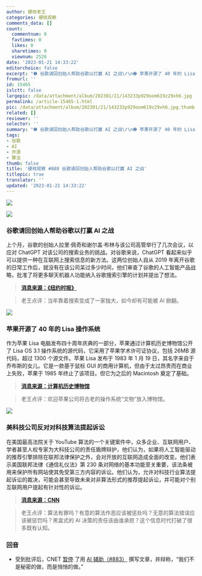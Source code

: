 ```yaml
---
author: 硬核老王
categories: 硬核观察
comments_data: []
count:
  commentnum: 0
  favtimes: 0
  likes: 0
  sharetimes: 0
  viewnum: 2526
date: '2023-01-21 14:33:22'
editorchoice: false
excerpt: "❶ 谷歌请回创始人帮助谷歌以打赢 AI 之战\r\n❷ 苹果开源了 40 年的 Lisa 操作系统\r\n❸ 美科技公司反对对科技算法提起诉讼"
fromurl: ''
id: 15465
islctt: false
largepic: /data/attachment/album/202301/21/143233p929oom619z29xh6.jpg
permalink: /article-15465-1.html
pic: /data/attachment/album/202301/21/143233p929oom619z29xh6.jpg.thumb.jpg
related: []
reviewer: ''
selector: ''
summary: "❶ 谷歌请回创始人帮助谷歌以打赢 AI 之战\r\n❷ 苹果开源了 40 年的 Lisa 操作系统\r\n❸ 美科技公司反对对科技算法提起诉讼"
tags:
- 谷歌
- AI
- 开源
- 算法
thumb: false
title: '硬核观察 #888 谷歌请回创始人帮助谷歌以打赢 AI 之战'
titlepic: true
translator: ''
updated: '2023-01-21 14:33:22'
---
```


![](/data/attachment/album/202301/21/143233p929oom619z29xh6.jpg)


![](/data/attachment/album/202301/21/143242ueffl4sldtffdt2b.jpg)


### 谷歌请回创始人帮助谷歌以打赢 AI 之战


上个月，谷歌的创始人拉里·佩奇和谢尔盖·布林与该公司高管举行了几次会议，以应对 ChatGPT 对该公司的搜索业务的挑战。对谷歌来说，ChatGPT 看起来似乎可以提供一种在互联网上搜索信息的新方法。这两位创始人自从 2019 年离开谷歌的日常工作后，就没有在该公司呆过多少时间，他们审查了谷歌的人工智能产品战略，批准了将更多聊天机器人功能纳入谷歌搜索引擎的计划并提出了想法。



> 
> **[消息来源：《纽约时报》](https://www.nytimes.com/2023/01/20/technology/google-chatgpt-artificial-intelligence.html)**
> 
> 
> 



> 
> 老王点评：当年靠着搜索变成了一家独大，如今却有可能被 AI 掀翻。
> 
> 
> 


![](/data/attachment/album/202301/21/143252hypai0pxxlmm8l43.jpg)


### 苹果开源了 40 年的 Lisa 操作系统


作为苹果 Lisa 电脑发布四十周年庆典的一部分，苹果通过计算机历史博物馆公开了 Lisa OS 3.1 操作系统的源代码，它采用了苹果学术许可证协议，包括 26MB 源代码，超过 1300 个源文件。苹果 Lisa 发布于 1983 年 1 月 19 日，其名字来自于乔布斯的女儿。它是一款基于鼠标 GUI 的商用计算机，但由于太过昂贵而在商业上失败，苹果于 1985 年终止了该项目。但它为之后的 Macintosh 奠定了基础。



> 
> **[消息来源：计算机历史博物馆](https://computerhistory.org/press-releases/chm-makes-apple-lisa-source-code-available-to-the-public-as-a-part-of-its-art-of-code-series/)**
> 
> 
> 



> 
> 老王点评：欢迎苹果公司将古老的操作系统“文物”放入博物馆。
> 
> 
> 


![](/data/attachment/album/202301/21/143305jbeocgx87oe787lk.jpg)


### 美科技公司反对对科技算法提起诉讼


在美国最高法院关于 YouTube 算法的一个关键案件中，众多企业、互联网用户、学者甚至人权专家为大科技公司的责任盾牌辩护，他们认为，如果将人工智能驱动的推荐引擎排除在联邦法律保护之外，会对开放的互联网造成全面的改变。他们表示美国联邦法律《通信礼仪法》第 230 条对网络的基本功能至关重要，该法条被用来保护所有网站使其免受第三方内容的诉讼。他们认为，允许对科技行业算法提起诉讼的裁决，可能会甚至导致未来对非算法形式的推荐提起诉讼，并可能对个别互联网用户提起有针对性的诉讼。



> 
> **[消息来源：CNN](https://edition.cnn.com/2023/01/20/tech/meta-microsoft-google-supreme-court-tech-algorithms/)**
> 
> 
> 



> 
> 老王点评：算法有罪吗？有意的算法作恶应该被惩处吗？无意的算法错误应该被惩罚吗？黑盒式的 AI 决策的责任该由谁承担？这个信息时代打破了很多既有认知。
> 
> 
> 


 


### 回音


* 受到批评后，CNET [暂停](https://www.theverge.com/2023/1/20/23564311/cnet-pausing-ai-articles-bot-red-ventures) 了用 [AI 辅助（#883）](/article-15451-1.html) 撰写文章，并辩称，“我们不是秘密的做，而是悄悄的做。”